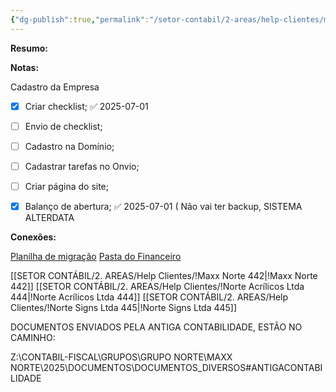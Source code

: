 ```yaml
---
{"dg-publish":true,"permalink":"/setor-contabil/2-areas/help-clientes/maxx-norte-442/","dgPassFrontmatter":true,"created":"2025-07-01T13:38:21.496-03:00","updated":"2025-07-08T17:53:50.465-03:00"}
---
```


**Resumo:**



**Notas:**


Cadastro da Empresa
- [x] Criar checklist; ✅ 2025-07-01
- [ ] Envio de checklist;
- [ ] Cadastro na Domínio;
- [ ] Cadastrar tarefas no Onvio;
- [ ] Criar página do site;
- [x] Balanço de abertura; ✅ 2025-07-01 ( Não vai ter backup, SISTEMA ALTERDATA



**Conexões:**

[Planilha de migração](https://docs.google.com/spreadsheets/d/1abYtoIbphoWsqcMmVo_-aV7CQxCawT5u-pbGprxTjyw/edit?gid=1978312704#gid=1978312704)
[Pasta do Financeiro](https://drive.google.com/drive/folders/1lIgYIb0MPlE2e-K5rcRd1ct_BMI4yIQS)

[[SETOR CONTÁBIL/2. AREAS/Help Clientes/!Maxx Norte 442\|!Maxx Norte 442]]
[[SETOR CONTÁBIL/2. AREAS/Help Clientes/!Norte Acrílicos Ltda 444\|!Norte Acrílicos Ltda 444]]
[[SETOR CONTÁBIL/2. AREAS/Help Clientes/!Norte Signs Ltda 445\|!Norte Signs Ltda 445]]

DOCUMENTOS ENVIADOS PELA ANTIGA CONTABILIDADE, ESTÃO NO CAMINHO: 

Z:\CONTABIL-FISCAL\GRUPOS\GRUPO NORTE\MAXX NORTE\2025\DOCUMENTOS\DOCUMENTOS_DIVERSOS\#ANTIGACONTABILIDADE